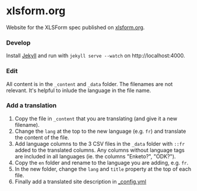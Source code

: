 xlsform.org
===========

Website for the XLSForm spec published on [xlsform.org](http://xlsform.org).

### Develop

Install [Jekyll](https://jekyllrb.com/) and run with `jekyll serve --watch` on http://localhost:4000.

### Edit

All content is in the `_content` and `_data` folder. The filenames are not relevant. It's helpful to inlude the language in the file name.

### Add a translation

1. Copy the file in `_content` that you are translating (and give it a new filename).
2. Change the `lang` at the top to the new language (e.g. `fr`) and translate the content of the file.
3. Add language columns to the 3 CSV files in the `_data` folder with `::fr` added to the translated columns. Any columns without language tags are included in all languages (ie. the columns "Enketo?", "ODK?").
4. Copy the `en` folder and rename to the language you are adding, e.g. `fr`. 
5. In the new folder, change the `lang` and `title` property at the top of each file.
6. Finally add a translated site description in [_config.yml](./config.yml)